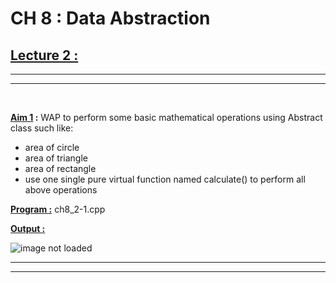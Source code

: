 CH 8 : Data Abstraction
=========================

## **<u>Lecture 2 :**</u>
***
*** 
<br>

**<u>Aim 1</u> :** WAP to perform some basic mathematical operations
using Abstract class such like:
- area of circle
- area of triangle
- area of rectangle
- use one single pure virtual function named
calculate() to perform all above operations

**<u>Program :</u>** ch8_2-1.cpp

**<u>Output :</u>**

![image not loaded]()

***
***
